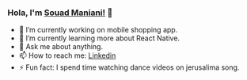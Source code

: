 ### Hola, I'm [Souad Maniani!](https://smaniani.index.html) 👋

- 🔭 I’m currently working on mobile shopping app.
- 🌱 I’m currently learning more about React Native.
- 💬 Ask me about anything.
- 📫 How to reach me: [Linkedin](https://www.linkedin.com/in/souadmaniani/)
- ⚡ Fun fact: I spend time watching dance videos on jerusalima song.
